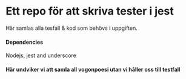 # Ett repo för att skriva tester i jest
Här samlas alla tesfall & kod som behövs i uppgiften.

#### Dependencies
Nodejs, jest and underscore


#### Här undviker vi att samla all vogonpoesi utan vi håller oss till testfall

